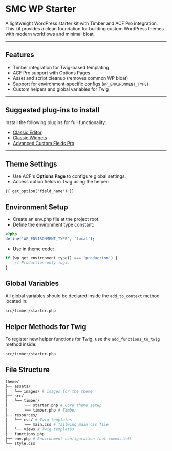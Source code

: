 # SMC WP Starter

A lightweight WordPress starter kit with Timber and ACF Pro integration.
This kit provides a clean foundation for building custom WordPress themes with modern workflows and minimal bloat.

---

## Features

-   Timber integration for Twig-based templating
-   ACF Pro support with Options Pages
-   Asset and script cleanup (removes common WP bloat)
-   Support for environment-specific configs (`WP_ENVIRONMENT_TYPE`)
-   Custom helpers and global variables for Twig

---

## Suggested plug-ins to install

Install the following plugins for full functionality:

-   [Classic Editor](https://wordpress.org/plugins/classic-editor/)
-   [Classic Widgets](https://wordpress.org/plugins/classic-widgets/)
-   [Advanced Custom Fields Pro](https://www.advancedcustomfields.com/pro/)

---

## Theme Settings

-   Use ACF's **Options Page** to configure global settings.
-   Access option fields in Twig using the helper:

```twig
{{ get_option('field_name') }}
```

## Environment Setup

-   Create an env.php file at the project root.
-   Define the environment type constant:

```php
<?php
define('WP_ENVIRONMENT_TYPE', 'local');
```

-   Use in theme code:

```php
if (wp_get_environment_type() === 'production') {
    // Production-only logic
}
```

## Global Variables

All global variables should be declared inside the `add_to_context` method located in:

```bash
src/timber/starter.php
```

## Helper Methods for Twig

To register new helper functions for Twig, use the `add_functions_to_twig` method inside:

```bash
src/timber/starter.php
```

## File Structure

```bash
theme/
├── assets/
│   └── images/ # images for the theme
├── src/
│   └── timber/
│       └── starter.php # Core theme setup
│       └── timber.php # Timber
├── resources/
│   └── css/ # Twig templates
│       └── main.css # Tailwind main css file
│   └── views # Twig templates
├── functions.php
├── env.php # Environment configuration (not committed)
└── style.css
```
